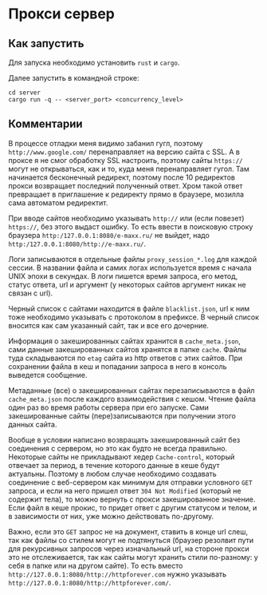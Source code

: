 # Прокси сервер

## Как запустить
Для запуска необходимо установить `rust` и `cargo`.

Далее запустить в командной строке:
```shell
cd server
cargo run -q -- <server_port> <concurrency_level>
```

## Комментарии
В процессе отладки меня видимо забанил гугл, поэтому `http://www.google.com/` перенаправляет на версию сайта с SSL. А в проксе я не смог обработку SSL настроить, поэтому сайты `https://` могут не открываться, как и то, куда меня перенаправляет гугол. Там начинается бесконечный редирект, поэтому после 10 редиректов прокси возвращает последний полученный ответ. Хром такой ответ превращает в приглашение к редиректу прямо в браузере, мозилла сама автоматом редиректит.

При вводе сайтов необходимо указывать `http://` или (если повезет) `https://`, без этого выдаст ошибку. То есть ввести в поисковую строку браузера `http:/127.0.0.1:8080/e-maxx.ru/` не выйдет, надо `http:/127.0.0.1:8080/http://e-maxx.ru/`.

Логи записываются в отдельные файлы `proxy_session_*.log` для каждой сессии. В названии файла и самих логах используется время с начала UNIX эпохи в секундах. В логи пишется время запроса, его метод, статус ответа, url и аргумент (у некоторых сайтов аргумент никак не связан с url).

Черный список с сайтами находится в файле `blacklist.json`, url к ним тоже необходимо указывать с протоколом в префиксе. В черный список вносится как сам указанный сайт, так и все его дочерние.

Информация о закешированных сайтах хранится в `cache_meta.json`, сами данные закешированных сайтов хранятся в папке `cache`. Файлы туда складываются по `etag` сайта из http ответов с этих сайтов. При сохранении файла в кеш и попадании запроса в него в консоль выведется сообщение.

Метаданные (все) о закешированных сайтах перезаписываются в файл `cache_meta.json` после каждого взаимодействия с кешом. Чтение файла один раз во время работы сервера при его запуске. Сами закешированные сайты (пере)записываются при получении этого данных сайта.

Вообще в условии написано возвращать закешированный сайт без соединения с сервером, но это как будто не всегда правильно. Некоторые сайты не прикладывают хедер `Cache-control`, который отвечает за период, в течение которого данные в кеше будут актуальны. Поэтому в любом случае необходимо создавать соединение с веб-сервером как минимум для отправки условного `GET` запроса, и если на него пришел ответ `304 Not Modified` (который не содержит тела), то можно вернуть с прокси закешированное значение. Если файл в кеше прокис, то придет ответ с другим статусом и телом, и в зависимости от них, уже можно действовать по-другому.

Важно, если это `GET` запрос не на документ, ставить в конце url слеш, так как файлы со стилем могут не подтянуться (браузер резолвит пути для рекурсивных запросов через изначальный url, на стороне прокси это не отслеживается, так как сайты могут хранить стили по-разному: у себя в папке или на другом сайте). То есть вместо `http://127.0.0.1:8080/http://httpforever.com` нужно указывать `http://127.0.0.1:8080/http://httpforever.com/`.
